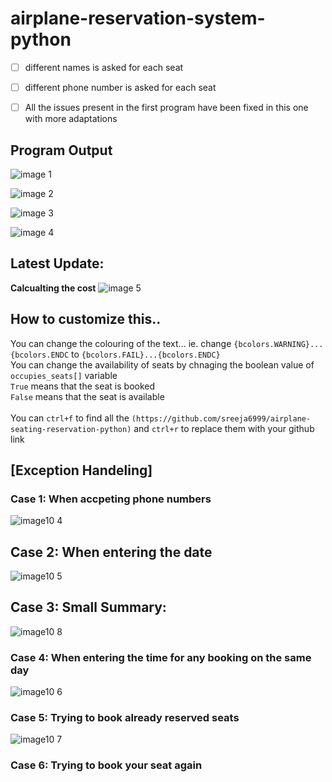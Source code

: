 # airplane-reservation-system-python

- [ ] different names is asked for each seat
- [ ] different phone number is asked for each seat
- [ ] All the issues present in the first program have been fixed in this one with more adaptations




## Program Output
![image 1](https://user-images.githubusercontent.com/94774293/200166772-93678dd5-5f79-4bb2-a779-cd2770161b7b.jpeg)

![image 2](https://user-images.githubusercontent.com/94774293/200167132-3e3d5bb7-c51f-419b-bf15-4cdb289ac7bc.png)

![image 3](https://user-images.githubusercontent.com/94774293/200167133-6575f2e8-1c89-425e-8ad8-30b6ead8b5df.png)

![image 4](https://user-images.githubusercontent.com/94774293/200166908-6ce5ff96-35a0-4188-9729-52c619e16e54.jpeg)

## Latest Update:
**Calcualting the cost**
![image 5](https://user-images.githubusercontent.com/94774293/200167023-41074124-1f7d-4261-9de4-ee8675790b50.jpeg)

## How to customize this..
You can change the colouring of the text... ie. change ```{bcolors.WARNING}...{bcolors.ENDC``` to ```{bcolors.FAIL}...{bcolors.ENDC}```
<br />You can change the availability of seats by chnaging the boolean value of ``` occupies_seats[]``` variable
<br/>```True``` means that the seat is booked 
<br />```False``` means that the seat is available
<br />
<br />You can ```ctrl+f``` to find all the ```(https://github.com/sreeja6999/airplane-seating-reservation-python)``` and ```ctrl+r``` to replace them with your github link

## [Exception Handeling]
### Case 1: When accpeting phone numbers
![image10 4](https://user-images.githubusercontent.com/76808676/106879027-a58bde00-6700-11eb-8c8e-dfcde2a398d9.png)
## Case 2: When entering the date
![image10 5](https://user-images.githubusercontent.com/76808676/106879032-a755a180-6700-11eb-9eed-3fe285e44fd0.png)
## Case 3: Small Summary:
![image10 8](https://user-images.githubusercontent.com/76808676/107143767-e122e400-695c-11eb-9a9a-644a823558a3.png)
### Case 4: When entering the time for any booking on the same day
![image10 6](https://user-images.githubusercontent.com/76808676/106879034-a7ee3800-6700-11eb-9a97-2a7cfc8e7dda.png)
### Case 5: Trying to book already reserved seats
![image10 7](https://user-images.githubusercontent.com/76808676/106879038-a886ce80-6700-11eb-9de9-2a07090c68b1.png)
### Case 6: Trying to book your seat again 
